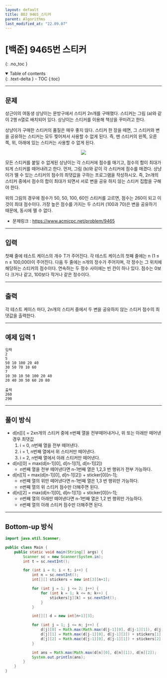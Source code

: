 ```yaml
---
layout: default
title: BOJ 9465_스티커
parent: Algorithms
last_modified_at: "22.09.07"
---
```


# [백준] 9465번 스티커
{: .no_toc }

<details open markdown="block">
  <summary>
    Table of contents
  </summary>
  {: .text-delta }
- TOC
{:toc}
</details>

---
## 문제
상근이의 여동생 상냥이는 문방구에서 스티커 2n개를 구매했다. 스티커는 그림 (a)와 같이 2행 n열로 배치되어 있다. 상냥이는 스티커를 이용해 책상을 꾸미려고 한다.

상냥이가 구매한 스티커의 품질은 매우 좋지 않다. 스티커 한 장을 떼면, 그 스티커와 변을 공유하는 스티커는 모두 찢어져서 사용할 수 없게 된다. 즉, 뗀 스티커의 왼쪽, 오른쪽, 위, 아래에 있는 스티커는 사용할 수 없게 된다.

<p align="center"><img src="https://www.acmicpc.net/upload/images/sticker.png"></p>

모든 스티커를 붙일 수 없게된 상냥이는 각 스티커에 점수를 매기고, 점수의 합이 최대가 되게 스티커를 떼어내려고 한다. 먼저, 그림 (b)와 같이 각 스티커에 점수를 매겼다. 상냥이가 뗄 수 있는 스티커의 점수의 최댓값을 구하는 프로그램을 작성하시오. 즉, 2n개의 스티커 중에서 점수의 합이 최대가 되면서 서로 변을 공유 하지 않는 스티커 집합을 구해야 한다.

위의 그림의 경우에 점수가 50, 50, 100, 60인 스티커를 고르면, 점수는 260이 되고 이 것이 최대 점수이다. 가장 높은 점수를 가지는 두 스티커 (100과 70)은 변을 공유하기 때문에, 동시에 뗄 수 없다.
- 문제링크 :
<a href="https://www.acmicpc.net/problem/9465">https://www.acmicpc.net/problem/9465
</a>

---
## 입력
첫째 줄에 테스트 케이스의 개수 T가 주어진다. 각 테스트 케이스의 첫째 줄에는 n (1 ≤ n ≤ 100,000)이 주어진다. 다음 두 줄에는 n개의 정수가 주어지며, 각 정수는 그 위치에 해당하는 스티커의 점수이다. 연속하는 두 정수 사이에는 빈 칸이 하나 있다. 점수는 0보다 크거나 같고, 100보다 작거나 같은 정수이다. 

---
## 출력
각 테스트 케이스 마다, 2n개의 스티커 중에서 두 변을 공유하지 않는 스티커 점수의 최댓값을 출력한다.

---
## 예제 입력 1

```
입력
2
5
50 10 100 20 40
30 50 70 10 60
7
10 30 10 50 100 20 40
20 40 30 50 60 20 80

출력
260
290
```
---
## 풀이 방식
- d[n][i] = 2xn개의 스티커 중에 n번째 열을 전부떼어내거나, 위 또는 아래만 떼어낸 경우 최댓값
    1. i = 0, n번째 열을 전부 떼어낸다.
    2. i = 1, n번째 열에서 위 스티커만 떼어낸다.
    3. i = 2, n번째 열에서 아래 스티커만 떼어낸다.
- d[n][0] = max(d[n-1][0], d[n-1][1], d[n-1][2])
    - n번째 열을 전부 떼어낸다면 n-1번째 열은 1,2,3 번 행위가 전부 가능하다.
- d[n][1] = max(d[n-1][0], d[n-1][2]) + sticker[0][n-1];
    - n번째 열의 위만 떼어낸다면 n-1번째 열은 1,3 번 행위만 가능하다.
    - n번째 열의 위 스티커 점수만 더해주면 된다.
- d[n][2] = max(d[n-1][0], d[n-1][1]) + sticker[0][n-1];
    - n번째 열의 아래만 떼어낸다면 n-1번째 열은 1,2 번 행위만 가능하다.
    - n번째 열의 아래 스티커 점수만 더해주면 된다.

---

## Bottom-up 방식
```java
import java.util.Scanner;

public class Main {
    public static void main(String[] args) {
        Scanner sc = new Scanner(System.in);
        int t = sc.nextInt();

        for (int i = 0; i < t; i++) {
            int n = sc.nextInt();
            int[][] stickers = new int[3][n+1];

            for (int j = 1; j <= 2; j++) {
                for (int k = 1; k <= n; k++) {
                    stickers[j][k] = sc.nextInt();
                }
            }

            int[][] d = new int[n+1][3];

            for (int j = 1; j <= n; j++) {
                d[j][0] = Math.max(Math.max(d[j-1][0], d[j-1][1]), d[j-1][2]);
                d[j][1] = Math.max(d[j-1][0], d[j-1][2]) + stickers[1][j];
                d[j][2] = Math.max(d[j-1][0], d[j-1][1]) + stickers[2][j];
            }

            int ans = Math.max(Math.max(d[n][0], d[n][1]), d[n][2]);
            System.out.println(ans);
        }
    }
}


```
